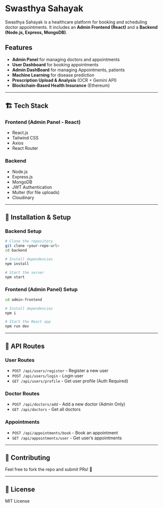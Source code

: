# Swasthya Sahayak

Swasthya Sahayak is a healthcare platform for booking and scheduling doctor appointments. It includes an **Admin Frontend (React)** and a **Backend (Node.js, Express, MongoDB)**.

## Features
- **Admin Panel** for managing doctors and appointments
- **User Dashboard** for booking appointments
- **Admin DashBoard** for managing Appointments, patients
- **Machine Learning** for disease prediction
- **Prescription Upload & Analysis** (OCR + Gemini API)
- **Blockchain-Based Health Insurance** (Ethereum)

---
## 🏗 Tech Stack

### **Frontend (Admin Panel - React)**
- React.js
- Tailwind CSS
- Axios
- React Router

### **Backend**
- Node.js
- Express.js
- MongoDB
- JWT Authentication
- Multer (for file uploads)
- Cloudinary

---
## 🚀 Installation & Setup

### **Backend Setup**
```bash
# Clone the repository
git clone <your-repo-url>
cd backend

# Install dependencies
npm install

# Start the server
npm start
```

### **Frontend (Admin Panel) Setup**
```bash
cd admin-frontend

# Install dependencies
npm i

# Start the React app
npm run dev
```

---
## 📌 API Routes
### **User Routes**
- `POST /api/users/register` - Register a new user
- `POST /api/users/login` - Login user
- `GET /api/users/profile` - Get user profile (Auth Required)

### **Doctor Routes**
- `POST /api/doctors/add` - Add a new doctor (Admin Only)
- `GET /api/doctors` - Get all doctors

### **Appointments**
- `POST /api/appointments/book` - Book an appointment
- `GET /api/appointments/user` - Get user’s appointments


---
## 🤝 Contributing
Feel free to fork the repo and submit PRs! 🚀

---
## 📜 License
MIT License
